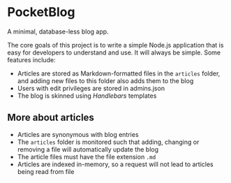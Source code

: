 # PocketBlog

A minimal, database-less blog app. 

The core goals of this project is to write a simple Node.js application that is easy for developers to understand and use. It will always be simple. Some features include:

* Articles are stored as Markdown-formatted files in the `articles` folder, and adding new files to this folder also adds them to the blog
* Users with edit privileges are stored in admins.json
* The blog is skinned using *Handlebars* templates

## More about articles

* Articles are synonymous with blog entries
* The `articles` folder is monitored such that adding, changing or removing a file will automatically update the blog
* The article files must have the file extension `.md`
* Articles are indexed in-memory, so a request will not lead to articles being read from file
